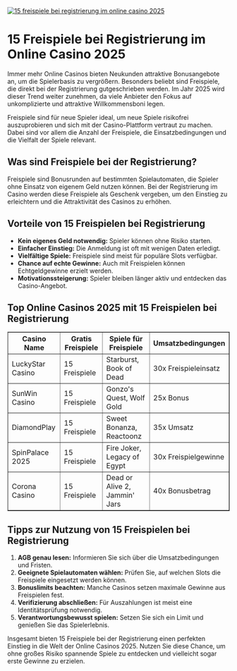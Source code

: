 [![15 freispiele bei registrierung im online casino 2025](https://123-caf.pages.dev/gitsignup.png)](https://vrmoo.ru/Bt82HjjY)

<h1>15 Freispiele bei Registrierung im Online Casino 2025</h1> <p>Immer mehr Online Casinos bieten Neukunden attraktive Bonusangebote an, um die Spielerbasis zu vergrößern. Besonders beliebt sind Freispiele, die direkt bei der Registrierung gutgeschrieben werden. Im Jahr 2025 wird dieser Trend weiter zunehmen, da viele Anbieter den Fokus auf unkomplizierte und attraktive Willkommensboni legen.</p> <p>Freispiele sind für neue Spieler ideal, um neue Spiele risikofrei auszuprobieren und sich mit der Casino-Plattform vertraut zu machen. Dabei sind vor allem die Anzahl der Freispiele, die Einsatzbedingungen und die Vielfalt der Spiele relevant.</p> <h2>Was sind Freispiele bei der Registrierung?</h2> <p>Freispiele sind Bonusrunden auf bestimmten Spielautomaten, die Spieler ohne Einsatz von eigenem Geld nutzen können. Bei der Registrierung im Casino werden diese Freispiele als Geschenk vergeben, um den Einstieg zu erleichtern und die Attraktivität des Casinos zu erhöhen.</p> <h2>Vorteile von 15 Freispielen bei Registrierung</h2> <ul>   <li><strong>Kein eigenes Geld notwendig:</strong> Spieler können ohne Risiko starten.</li>   <li><strong>Einfacher Einstieg:</strong> Die Anmeldung ist oft mit wenigen Daten erledigt.</li>   <li><strong>Vielfältige Spiele:</strong> Freispiele sind meist für populäre Slots verfügbar.</li>   <li><strong>Chance auf echte Gewinne:</strong> Auch mit Freispielen können Echtgeldgewinne erzielt werden.</li>   <li><strong>Motivationssteigerung:</strong> Spieler bleiben länger aktiv und entdecken das Casino-Angebot.</li> </ul> <h2>Top Online Casinos 2025 mit 15 Freispielen bei Registrierung</h2> <table border="1" cellpadding="8" cellspacing="0">   <thead>     <tr>       <th>Casino Name</th>       <th>Gratis Freispiele</th>       <th>Spiele für Freispiele</th>       <th>Umsatzbedingungen</th>     </tr>   </thead>   <tbody>     <tr>       <td>LuckyStar Casino</td>       <td>15 Freispiele</td>       <td>Starburst, Book of Dead</td>       <td>30x Freispieleinsatz</td>     </tr>     <tr>       <td>SunWin Casino</td>       <td>15 Freispiele</td>       <td>Gonzo's Quest, Wolf Gold</td>       <td>25x Bonus</td>     </tr>     <tr>       <td>DiamondPlay</td>       <td>15 Freispiele</td>       <td>Sweet Bonanza, Reactoonz</td>       <td>35x Umsatz</td>     </tr>     <tr>       <td>SpinPalace 2025</td>       <td>15 Freispiele</td>       <td>Fire Joker, Legacy of Egypt</td>       <td>30x Freispielgewinne</td>     </tr>     <tr>       <td>Corona Casino</td>       <td>15 Freispiele</td>       <td>Dead or Alive 2, Jammin' Jars</td>       <td>40x Bonusbetrag</td>     </tr>   </tbody> </table> <h2>Tipps zur Nutzung von 15 Freispielen bei Registrierung</h2> <ol>   <li><strong>AGB genau lesen:</strong> Informieren Sie sich über die Umsatzbedingungen und Fristen.</li>   <li><strong>Geeignete Spielautomaten wählen:</strong> Prüfen Sie, auf welchen Slots die Freispiele eingesetzt werden können.</li>   <li><strong>Bonuslimits beachten:</strong> Manche Casinos setzen maximale Gewinne aus Freispielen fest.</li>   <li><strong>Verifizierung abschließen:</strong> Für Auszahlungen ist meist eine Identitätsprüfung notwendig.</li>   <li><strong>Verantwortungsbewusst spielen:</strong> Setzen Sie sich ein Limit und genießen Sie das Spielerlebnis.</li> </ol> <p>Insgesamt bieten 15 Freispiele bei der Registrierung einen perfekten Einstieg in die Welt der Online Casinos 2025. Nutzen Sie diese Chance, um ohne großes Risiko spannende Spiele zu entdecken und vielleicht sogar erste Gewinne zu erzielen.</p>